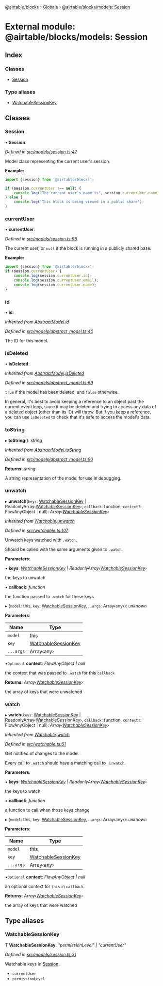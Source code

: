[@airtable/blocks](../README.md) › [Globals](../globals.md) ›
[@airtable/blocks/models: Session](_airtable_blocks_models__session.md)

# External module: @airtable/blocks/models: Session

## Index

### Classes

-   [Session](_airtable_blocks_models__session.md#session)

### Type aliases

-   [WatchableSessionKey](_airtable_blocks_models__session.md#watchablesessionkey)

## Classes

### Session

• **Session**:

_Defined in
[src/models/session.ts:47](https://github.com/airtable/blocks/blob/@airtable/blocks@0.0.36/packages/sdk/src/models/session.ts#L47)_

Model class representing the current user's session.

**Example:**

```js
import {session} from '@airtable/blocks';

if (session.currentUser !== null) {
    console.log("The current user's name is", session.currentUser.name);
} else {
    console.log('This block is being viewed in a public share');
}
```

### currentUser

• **currentUser**:

_Defined in
[src/models/session.ts:96](https://github.com/airtable/blocks/blob/@airtable/blocks@0.0.36/packages/sdk/src/models/session.ts#L96)_

The current user, or `null` if the block is running in a publicly shared base.

**Example:**

```js
import {session} from '@airtable/blocks';
if (session.currentUser) {
    console.log(session.currentUser.id);
    console.log(session.currentUser.email);
    console.log(session.currentUser.name);
}
```

### id

• **id**:

_Inherited from
[AbstractModel](_airtable_blocks_models__abstract_models.md#abstractmodel).[id](_airtable_blocks_models__abstract_models.md#id)_

_Defined in
[src/models/abstract_model.ts:40](https://github.com/airtable/blocks/blob/@airtable/blocks@0.0.36/packages/sdk/src/models/abstract_model.ts#L40)_

The ID for this model.

### isDeleted

• **isDeleted**:

_Inherited from
[AbstractModel](_airtable_blocks_models__abstract_models.md#abstractmodel).[isDeleted](_airtable_blocks_models__abstract_models.md#isdeleted)_

_Defined in
[src/models/abstract_model.ts:69](https://github.com/airtable/blocks/blob/@airtable/blocks@0.0.36/packages/sdk/src/models/abstract_model.ts#L69)_

`true` if the model has been deleted, and `false` otherwise.

In general, it's best to avoid keeping a reference to an object past the current event loop, since
it may be deleted and trying to access any data of a deleted object (other than its ID) will throw.
But if you keep a reference, you can use `isDeleted` to check that it's safe to access the model's
data.

### toString

▸ **toString**(): _string_

_Inherited from
[AbstractModel](_airtable_blocks_models__abstract_models.md#abstractmodel).[toString](_airtable_blocks_models__abstract_models.md#tostring)_

_Defined in
[src/models/abstract_model.ts:90](https://github.com/airtable/blocks/blob/@airtable/blocks@0.0.36/packages/sdk/src/models/abstract_model.ts#L90)_

**Returns:** _string_

A string representation of the model for use in debugging.

### unwatch

▸ **unwatch**(`keys`: [WatchableSessionKey](_airtable_blocks_models__session.md#watchablesessionkey)
| ReadonlyArray‹[WatchableSessionKey](_airtable_blocks_models__session.md#watchablesessionkey)›,
`callback`: function, `context?`: FlowAnyObject | null):
_Array‹[WatchableSessionKey](_airtable_blocks_models__session.md#watchablesessionkey)›_

_Inherited from
[Watchable](_airtable_blocks_models__abstract_models.md#watchable).[unwatch](_airtable_blocks_models__abstract_models.md#unwatch)_

_Defined in
[src/watchable.ts:107](https://github.com/airtable/blocks/blob/@airtable/blocks@0.0.36/packages/sdk/src/watchable.ts#L107)_

Unwatch keys watched with `.watch`.

Should be called with the same arguments given to `.watch`.

**Parameters:**

▪ **keys**: _[WatchableSessionKey](_airtable_blocks_models__session.md#watchablesessionkey) |
ReadonlyArray‹[WatchableSessionKey](_airtable_blocks_models__session.md#watchablesessionkey)›_

the keys to unwatch

▪ **callback**: _function_

the function passed to `.watch` for these keys

▸ (`model`: this, `key`:
[WatchableSessionKey](_airtable_blocks_models__session.md#watchablesessionkey), ...`args`:
Array‹any›): _unknown_

**Parameters:**

| Name      | Type                                                                           |
| --------- | ------------------------------------------------------------------------------ |
| `model`   | this                                                                           |
| `key`     | [WatchableSessionKey](_airtable_blocks_models__session.md#watchablesessionkey) |
| `...args` | Array‹any›                                                                     |

▪`Optional` **context**: _FlowAnyObject | null_

the context that was passed to `.watch` for this `callback`

**Returns:** _Array‹[WatchableSessionKey](_airtable_blocks_models__session.md#watchablesessionkey)›_

the array of keys that were unwatched

### watch

▸ **watch**(`keys`: [WatchableSessionKey](_airtable_blocks_models__session.md#watchablesessionkey) |
ReadonlyArray‹[WatchableSessionKey](_airtable_blocks_models__session.md#watchablesessionkey)›,
`callback`: function, `context?`: FlowAnyObject | null):
_Array‹[WatchableSessionKey](_airtable_blocks_models__session.md#watchablesessionkey)›_

_Inherited from
[Watchable](_airtable_blocks_models__abstract_models.md#watchable).[watch](_airtable_blocks_models__abstract_models.md#watch)_

_Defined in
[src/watchable.ts:61](https://github.com/airtable/blocks/blob/@airtable/blocks@0.0.36/packages/sdk/src/watchable.ts#L61)_

Get notified of changes to the model.

Every call to `.watch` should have a matching call to `.unwatch`.

**Parameters:**

▪ **keys**: _[WatchableSessionKey](_airtable_blocks_models__session.md#watchablesessionkey) |
ReadonlyArray‹[WatchableSessionKey](_airtable_blocks_models__session.md#watchablesessionkey)›_

the keys to watch

▪ **callback**: _function_

a function to call when those keys change

▸ (`model`: this, `key`:
[WatchableSessionKey](_airtable_blocks_models__session.md#watchablesessionkey), ...`args`:
Array‹any›): _unknown_

**Parameters:**

| Name      | Type                                                                           |
| --------- | ------------------------------------------------------------------------------ |
| `model`   | this                                                                           |
| `key`     | [WatchableSessionKey](_airtable_blocks_models__session.md#watchablesessionkey) |
| `...args` | Array‹any›                                                                     |

▪`Optional` **context**: _FlowAnyObject | null_

an optional context for `this` in `callback`.

**Returns:** _Array‹[WatchableSessionKey](_airtable_blocks_models__session.md#watchablesessionkey)›_

the array of keys that were watched

## Type aliases

### WatchableSessionKey

Ƭ **WatchableSessionKey**: _"permissionLevel" | "currentUser"_

_Defined in
[src/models/session.ts:31](https://github.com/airtable/blocks/blob/@airtable/blocks@0.0.36/packages/sdk/src/models/session.ts#L31)_

Watchable keys in [Session](_airtable_blocks_models__session.md#session).

-   `currentUser`
-   `permissionLevel`
